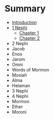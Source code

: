 # Summary

* [Introduction](README.md)
* [1 Nephi](1_nephi.md)
  * [Chapter 1](1_nephi/chapter_001.md)
  * [Chapter 2](1_nephi/chapter_002.md)
* 2 Nephi
* Jacob
* Enos
* Jarom
* Omni
* Words of Mormon
* Mosiah
* Alma
* Helaman
* 3 Nephi
* 4 Nephi
* Mormon
* Ether
* Moroni

